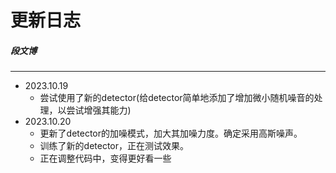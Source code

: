 # 更新日志
##### 段文博

---

+ 2023.10.19
  + 尝试使用了新的detector(给detector简单地添加了增加微小随机噪音的处理，以尝试增强其能力)
+ 2023.10.20
  + 更新了detector的加噪模式，加大其加噪力度。确定采用高斯噪声。
  + 训练了新的detector，正在测试效果。
  + 正在调整代码中，变得更好看一些